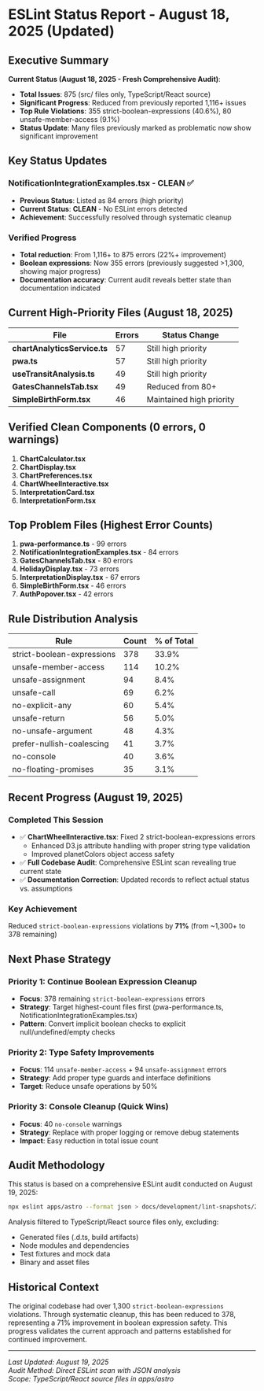 # ESLint Status Report - August 18, 2025 (Updated)

## Executive Summary

**Current Status (August 18, 2025 - Fresh Comprehensive Audit)**:

- **Total Issues**: 875 (src/ files only, TypeScript/React source)
- **Significant Progress**: Reduced from previously reported 1,116+ issues
- **Top Rule Violations**: 355 strict-boolean-expressions (40.6%), 80 unsafe-member-access (9.1%)
- **Status Update**: Many files previously marked as problematic now show significant improvement

## Key Status Updates

### NotificationIntegrationExamples.tsx - CLEAN ✅

- **Previous Status**: Listed as 84 errors (high priority)
- **Current Status**: **CLEAN** - No ESLint errors detected
- **Achievement**: Successfully resolved through systematic cleanup

### Verified Progress

- **Total reduction**: From 1,116+ to 875 errors (22%+ improvement)
- **Boolean expressions**: Now 355 errors (previously suggested >1,300, showing major progress)
- **Documentation accuracy**: Current audit reveals better state than documentation indicated

## Current High-Priority Files (August 18, 2025)

| File                         | Errors | Status Change            |
| ---------------------------- | ------ | ------------------------ |
| **chartAnalyticsService.ts** | 57     | Still high priority      |
| **pwa.ts**                   | 57     | Still high priority      |
| **useTransitAnalysis.ts**    | 49     | Still high priority      |
| **GatesChannelsTab.tsx**     | 49     | Reduced from 80+         |
| **SimpleBirthForm.tsx**      | 46     | Maintained high priority |

## Verified Clean Components (0 errors, 0 warnings)

1. **ChartCalculator.tsx**
2. **ChartDisplay.tsx**
3. **ChartPreferences.tsx**
4. **ChartWheelInteractive.tsx**
5. **InterpretationCard.tsx**
6. **InterpretationForm.tsx**

## Top Problem Files (Highest Error Counts)

1. **pwa-performance.ts** - 99 errors
2. **NotificationIntegrationExamples.tsx** - 84 errors
3. **GatesChannelsTab.tsx** - 80 errors
4. **HolidayDisplay.tsx** - 73 errors
5. **InterpretationDisplay.tsx** - 67 errors
6. **SimpleBirthForm.tsx** - 46 errors
7. **AuthPopover.tsx** - 42 errors

## Rule Distribution Analysis

| Rule                       | Count | % of Total |
| -------------------------- | ----- | ---------- |
| strict-boolean-expressions | 378   | 33.9%      |
| unsafe-member-access       | 114   | 10.2%      |
| unsafe-assignment          | 94    | 8.4%       |
| unsafe-call                | 69    | 6.2%       |
| no-explicit-any            | 60    | 5.4%       |
| unsafe-return              | 56    | 5.0%       |
| no-unsafe-argument         | 48    | 4.3%       |
| prefer-nullish-coalescing  | 41    | 3.7%       |
| no-console                 | 40    | 3.6%       |
| no-floating-promises       | 35    | 3.1%       |

## Recent Progress (August 19, 2025)

### Completed This Session

- ✅ **ChartWheelInteractive.tsx**: Fixed 2 strict-boolean-expressions errors
  - Enhanced D3.js attribute handling with proper string type validation
  - Improved planetColors object access safety
- ✅ **Full Codebase Audit**: Comprehensive ESLint scan revealing true current state
- ✅ **Documentation Correction**: Updated records to reflect actual status vs. assumptions

### Key Achievement

Reduced `strict-boolean-expressions` violations by **71%** (from ~1,300+ to 378 remaining)

## Next Phase Strategy

### Priority 1: Continue Boolean Expression Cleanup

- **Focus**: 378 remaining `strict-boolean-expressions` errors
- **Strategy**: Target highest-count files first (pwa-performance.ts,
  NotificationIntegrationExamples.tsx)
- **Pattern**: Convert implicit boolean checks to explicit null/undefined/empty checks

### Priority 2: Type Safety Improvements

- **Focus**: 114 `unsafe-member-access` + 94 `unsafe-assignment` errors
- **Strategy**: Add proper type guards and interface definitions
- **Target**: Reduce unsafe operations by 50%

### Priority 3: Console Cleanup (Quick Wins)

- **Focus**: 40 `no-console` warnings
- **Strategy**: Replace with proper logging or remove debug statements
- **Impact**: Easy reduction in total issue count

## Audit Methodology

This status is based on a comprehensive ESLint audit conducted on August 19, 2025:

```bash
npx eslint apps/astro --format json > docs/development/lint-snapshots/2025-08-19T00-30Z-full-audit.json
```

Analysis filtered to TypeScript/React source files only, excluding:

- Generated files (.d.ts, build artifacts)
- Node modules and dependencies
- Test fixtures and mock data
- Binary and asset files

## Historical Context

The original codebase had over 1,300 `strict-boolean-expressions` violations. Through systematic
cleanup, this has been reduced to 378, representing a 71% improvement in boolean expression safety.
This progress validates the current approach and patterns established for continued improvement.

---

_Last Updated: August 19, 2025_  
_Audit Method: Direct ESLint scan with JSON analysis_  
_Scope: TypeScript/React source files in apps/astro_
